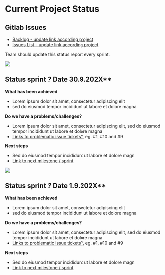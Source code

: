 # Current Project Status 

## Gitlab Issues

* [Backlog - update link according project](https://gitlab.labranet.jamk.fi/jamkit/project-templates/opf-2021-ttc2070-core-template-v1/-/boards)
* [Issues List - update link according project](https://gitlab.labranet.jamk.fi/jamkit/project-templates/opf-2021-ttc2070-core-template-v1/-/issues)

Team should update this status report every sprint.

![](https://openclipart.org/image/400px/286947)

## Status sprint _?_ Date 30.9.202X**

**What has been achieved**

* Lorem ipsum dolor sit amet, consectetur adipiscing elit
* sed do eiusmod tempor incididunt ut labore et dolore magna 

**Do we have a problems/challenges?**

* Lorem ipsum dolor sit amet, consectetur adipiscing elit, sed do eiusmod tempor incididunt ut labore et dolore magna 
* [Links to problematic issue tickets?](), eg. #1, #10 and #9


**Next steps**

* Sed do eiusmod tempor incididunt ut labore et dolore magn
* [Link to next milestone / sprint]()

![](https://openclipart.org/image/400px/286947)

## Status sprint _?_ Date 1.9.202X**

**What has been achieved**

* Lorem ipsum dolor sit amet, consectetur adipiscing elit
* sed do eiusmod tempor incididunt ut labore et dolore magna 

**Do we have a problems/challenges?**

* Lorem ipsum dolor sit amet, consectetur adipiscing elit, sed do eiusmod tempor incididunt ut labore et dolore magna 
* [Links to problematic issue tickets?](), eg. #1, #10 and #9


**Next steps**

* Sed do eiusmod tempor incididunt ut labore et dolore magn
* [Link to next milestone / sprint]()


